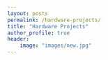 ```yaml
---
layout: posts
permalink: /hardware-projects/
title: "Hardware Projects"
author_profile: true
header:
    image: "images/new.jpg"
---
```

